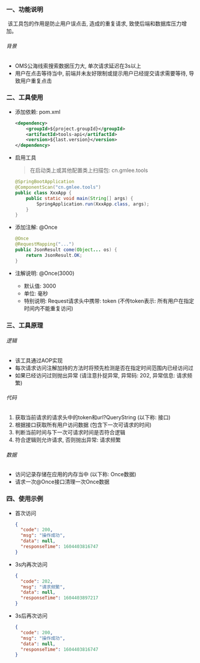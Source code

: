 ### 一、功能说明

​		该工具包的作用是防止用户误点击, 造成的重复请求, 致使后端和数据库压力增加。

###### 背景

- OMS公海线索搜索数据压力大, 单次请求延迟在3s以上
- 用户在点击等待当中, 前端并未友好限制或提示用户已经提交请求需要等待, 导致用户重复点击



### 二、工具使用

- 添加依赖: pom.xml

  ```xml
  <dependency>
      <groupId>${project.groupId}</groupId>
      <artifactId>tools-api</artifactId>
      <version>${last.version}</version>
  </dependency>
  ```

- 启用工具

  > 在启动类上或其他配置类上扫描包: cn.gmlee.tools

  ```java
  @SpringBootApplication
  @ComponentScan("cn.gmlee.tools")
  public class XxxApp {
      public static void main(String[] args) {
          SpringApplication.run(XxxApp.class, args);
      }
  }
  ```


- 添加注解: @Once

  ```java
  @Once
  @RequestMapping("...")
  public JsonResult come(Object... os) {
      return JsonResult.OK;
  }
  ```

- 注解说明: @Once(3000)

  - 默认值: 3000
  - 单位: 毫秒
  - 特别说明: Request请求头中携带: token (不传token表示: 所有用户在指定时间内不能重复访问)



### 三、工具原理

###### 逻辑

- 该工具通过AOP实现
- 每次请求访问注解加持的方法时将预先检测是否在指定时间范围内已经访问过
- 如果已经访问过则抛出异常 (请注意扑捉异常, 异常码: 202, 异常信息: 请求频繁)



###### 代码

1. 获取当前请求的请求头中的token和url?QueryString (以下称: 接口)
2. 根据接口获取所有用户访问数据 (包含下一次可请求的时间)
3. 判断当前时间与下一次可请求时间是否符合逻辑
4. 符合逻辑则允许请求, 否则抛出异常: 请求频繁



###### 数据

- 访问记录存储在应用的内存当中 (以下称: Once数据)
- 请求一次@Once接口清理一次Once数据





### 四、使用示例

- 首次访问

  ```json
  {
    "code": 200,
    "msg": "操作成功",
    "data": null,
    "responseTime": 1604403816747
  }
  ```

- 3s内再次访问

  ```json
  {
    "code": 202,
    "msg": "请求频繁",
    "data": null,
    "responseTime": 1604403897217
  }
  ```

- 3s后再次访问

  ```json
  {
    "code": 200,
    "msg": "操作成功",
    "data": null,
    "responseTime": 1604403816747
  }
  ```




